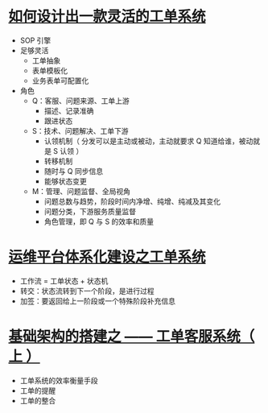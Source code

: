 # [如何设计出一款灵活的工单系统](http://www.woshipm.com/pd/3843111.html)

- SOP 引擎
- 足够灵活
  - 工单抽象
  - 表单模板化
  - 业务表单可配置化
- 角色
  - Q：客服、问题来源、工单上游
    - 描述、记录准确
    - 跟进状态
  - S：技术、问题解决、工单下游
    - 认领机制（ 分发可以是主动或被动，主动就要求 Q 知道给谁，被动就是 S 认领 ）
    - 转移机制
    - 随时与 Q 同步信息
    - 能够状态变更
  - M：管理、问题监督、全局视角
    - 问题总数与趋势，阶段时间内净增、纯增、纯减及其变化
    - 问题分类，下游服务质量监督
    - 角色管理，即 Q 与 S 的效率和质量

# [运维平台体系化建设之工单系统](http://loonapp.com/blog/52/)

- 工作流 = 工单状态 + 状态机
- 转交：状态流转到下一个阶段，是进行过程
- 加签：要返回给上一阶段或一个特殊阶段补充信息

# [基础架构的搭建之 —— 工单客服系统（ 上 ）](https://www.jianshu.com/p/7b3a8809dd25)

- 工单系统的效率衡量手段
- 工单的提醒
- 工单的整合
